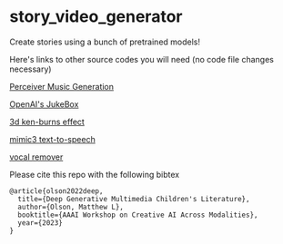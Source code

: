 # story_video_generator
Create stories using a bunch of pretrained models!

Here's links to other source codes you will need (no code file changes necessary)

[Perceiver Music Generation](https://github.com/feizc/Perceiver-Music-Generation)

[OpenAI's JukeBox](https://github.com/openai/jukebox)

[3d ken-burns effect](https://github.com/sniklaus/3d-ken-burns)

[mimic3 text-to-speech](https://mycroft.ai/mimic-3/)

[vocal remover](https://github.com/tsurumeso/vocal-remover)



Please cite this repo with the following bibtex
```
@article{olson2022deep,
  title={Deep Generative Multimedia Children's Literature},
  author={Olson, Matthew L},
  booktitle={AAAI Workshop on Creative AI Across Modalities},
  year={2023}
}
```
